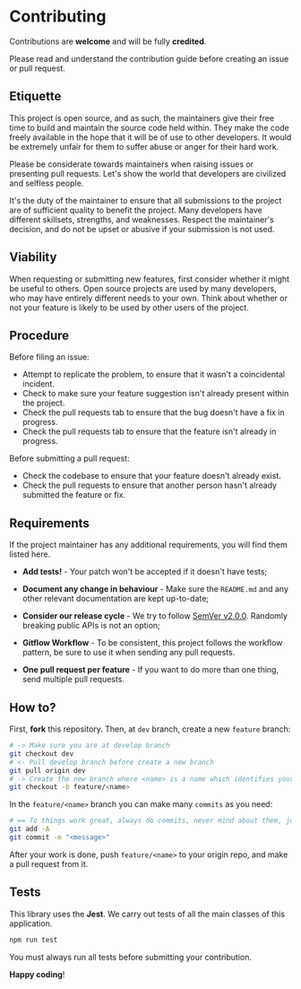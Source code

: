 # Contributing

Contributions are **welcome** and will be fully **credited**.

Please read and understand the contribution guide before creating an issue or pull request.

## Etiquette

This project is open source, and as such, the maintainers give their free time to build and maintain the source code held within. They make the code freely available in the hope that it will be of use to other developers. It would be extremely unfair for them to suffer abuse or anger for their hard work.

Please be considerate towards maintainers when raising issues or presenting pull requests. Let's show the world that developers are civilized and selfless people.

It's the duty of the maintainer to ensure that all submissions to the project are of sufficient quality to benefit the project. Many developers have different skillsets, strengths, and weaknesses. Respect the maintainer's decision, and do not be upset or abusive if your submission is not used.

## Viability

When requesting or submitting new features, first consider whether it might be useful to others. Open source projects are used by many developers, who may have entirely different needs to your own. Think about whether or not your feature is likely to be used by other users of the project.

## Procedure

Before filing an issue:

- Attempt to replicate the problem, to ensure that it wasn't a coincidental incident.
- Check to make sure your feature suggestion isn't already present within the project.
- Check the pull requests tab to ensure that the bug doesn't have a fix in progress.
- Check the pull requests tab to ensure that the feature isn't already in progress.

Before submitting a pull request:

- Check the codebase to ensure that your feature doesn't already exist.
- Check the pull requests to ensure that another person hasn't already submitted the feature or fix.

## Requirements

If the project maintainer has any additional requirements, you will find them listed here.

- **Add tests!** - Your patch won't be accepted if it doesn't have tests;

- **Document any change in behaviour** - Make sure the `README.md` and any other relevant documentation are kept up-to-date;

- **Consider our release cycle** - We try to follow [SemVer v2.0.0](https://semver.org/). Randomly breaking public APIs is not an option;

- **Gitflow Workflow** - To be consistent, this project follows the workflow pattern, be sure to use it when sending any pull requests.

- **One pull request per feature** - If you want to do more than one thing, send multiple pull requests.

## How to?

First, **fork** this repository. Then, at `dev` branch, create a new `feature` branch:

```bash
# -> Make sure you are at develop branch
git checkout dev
# <- Pull develop branch before create a new branch
git pull origin dev
# -> Create the new branch where <name> is a name which identifies your branch
git checkout -b feature/<name>
```

In the `feature/<name>` branch you can make many `commits` as you need:

```bash
# == To things work great, always do commits, never mind about them, just organize yourself
git add -A
git commit -m "<message>"
```

After your work is done, push `feature/<name>` to your origin repo, and make a pull request from it.

## Tests

This library uses the **Jest**. We carry out tests of all the main classes of this application.

```bash
npm run test
```

You must always run all tests before submitting your contribution.

**Happy coding**!